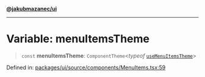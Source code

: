 [**@jakubmazanec/ui**](../README.md)

---

# Variable: menuItemsTheme

> `const` **menuItemsTheme**: `ComponentTheme`\<_typeof_
> [`useMenuItemsTheme`](../functions/useMenuItemsTheme.md)\>

Defined in:
[packages/ui/source/components/MenuItems.tsx:59](https://github.com/jakubmazanec/tools/blob/66e975ab265618dba82f8e4c56654145b7ba4db7/packages/ui/source/components/MenuItems.tsx#L59)
